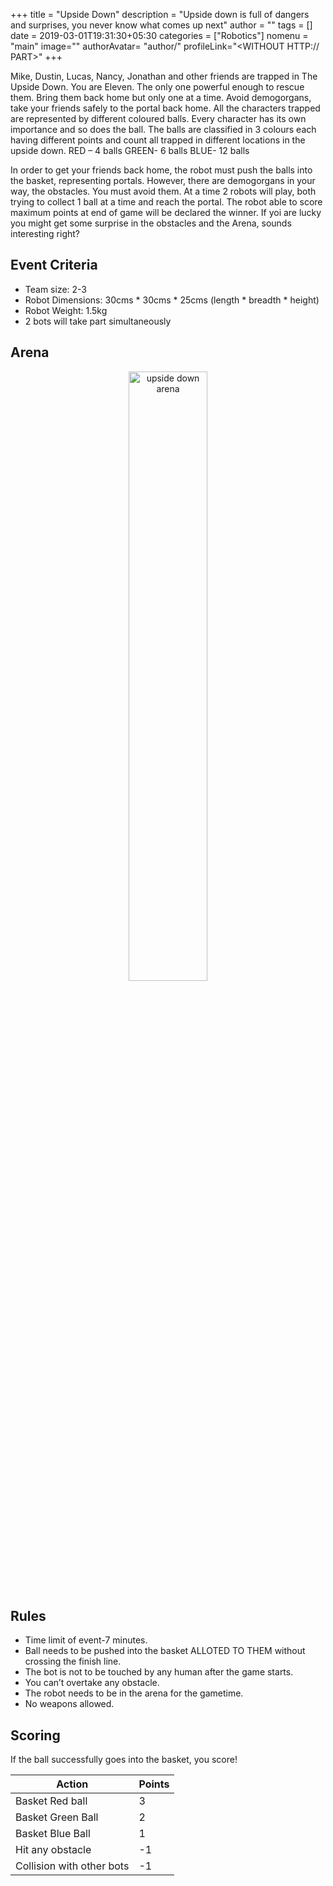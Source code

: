 +++
title = "Upside Down"
description = "Upside down is full of dangers and surprises, you never know what comes up next"
author = ""
tags = []
date = 2019-03-01T19:31:30+05:30
categories = ["Robotics"]
nomenu = "main"
image="<BACKGROUND IMAGE FOR YOUR POST>"
authorAvatar= "author/<YOUR AVATAR>"
profileLink="<WITHOUT HTTP:// PART>"
+++

Mike, Dustin, Lucas, Nancy, Jonathan and other friends are trapped in The Upside Down. You
are Eleven. The only one powerful enough to rescue them. Bring them back home but only one at
a time. Avoid demogorgans, take your friends safely to the portal back home.
All the characters trapped are represented by different coloured balls. Every character has its
own importance and so does the ball. The balls are classified in 3 colours each having different
points and count all trapped in different locations in the upside down.
RED – 4 balls
GREEN- 6 balls
BLUE- 12 balls

In order to get your friends back home, the robot must push the balls into the basket,
representing portals. However, there are demogorgans in your way, the obstacles. You must
avoid them. At a time 2 robots will play, both trying to collect 1 ball at a time and reach the portal.
The robot able to score maximum points at end of game will be declared the winner. If yoi are lucky you might
get some surprise in the obstacles and the Arena, sounds interesting right?

## Event Criteria
- Team size: 2-3
- Robot Dimensions: 30cms * 30cms * 25cms (length * breadth * height)
- Robot Weight: 1.5kg
- 2 bots will take part simultaneously


## Arena

<p align="center">
	<img style="width: 50%" alt="upside down arena" src="/images/Screeenshot_from_2019-03-14_15-18-17.png"></img>
</p>

## Rules

+ Time limit of event-7 minutes.
+ Ball needs to be pushed into the basket ALLOTED TO THEM without crossing the finish line.
+ The bot is not to be touched by any human after the game starts.
+ You can’t overtake any obstacle.
+ The robot needs to be in the arena for the gametime.
+ No weapons allowed.

## Scoring

If the ball successfully goes into the basket, you score!

| Action                    | Points |
|---------------------------|--------|
| Basket Red ball           | 3      |
| Basket Green Ball         | 2      |
| Basket Blue Ball          | 1      |
| Hit any obstacle          | -1     |
| Collision with other bots | -1     |


